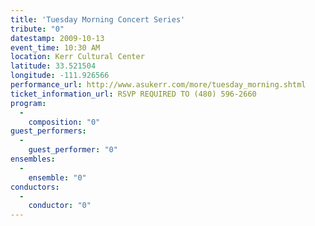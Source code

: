 ```yaml
---
title: 'Tuesday Morning Concert Series'
tribute: "0"
datestamp: 2009-10-13
event_time: 10:30 AM
location: Kerr Cultural Center
latitude: 33.521504
longitude: -111.926566
performance_url: http://www.asukerr.com/more/tuesday_morning.shtml
ticket_information_url: RSVP REQUIRED TO (480) 596-2660
program: 
  -
    composition: "0"
guest_performers: 
  -
    guest_performer: "0"
ensembles: 
  -
    ensemble: "0"
conductors: 
  -
    conductor: "0"
---
```

